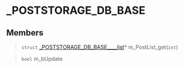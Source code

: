 # _POSTSTORAGE_DB_BASE
 
## Members
 
> `struct` [_POSTSTORAGE_DB_BASE____list](lua/classes/_POSTSTORAGE_DB_BASE____list.md)* m_PostList_get(`int`)
 
> `bool` m_bUpdate
 
